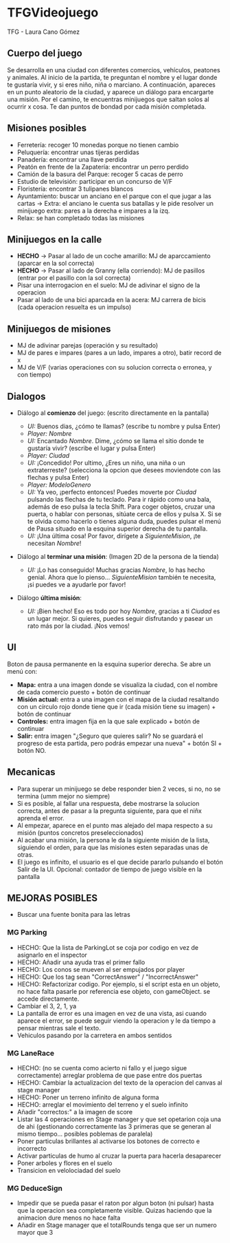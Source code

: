 # TFGVideojuego
TFG - Laura Cano Gómez


## Cuerpo del juego
Se desarrolla en una ciudad con diferentes comercios, vehículos, peatones y animales.
Al inicio de la partida, te preguntan el nombre y el lugar donde te gustaría vivir, y si eres niño, niña o marciano.
A continuación, apareces en un punto aleatorio de la ciudad, y aparece un diálogo para encargarte una misión.
Por el camino, te encuentras minijuegos que saltan solos al ocurrir x cosa.
Te dan puntos de bondad por cada misión completada.


## Misiones posibles
   - Ferretería: recoger 10 monedas porque no tienen cambio
   - Peluquería: encontrar unas tijeras perdidas
   - Panadería: encontrar una llave perdida
   - Peatón en frente de la Zapatería: encontrar un perro perdido
   - Camión de la basura del Parque: recoger 5 cacas de perro
   - Estudio de televisión: participar en un concurso de V/F
   - Floristería: encontrar 3 tulipanes blancos
   - Ayuntamiento: buscar un anciano en el parque con el que jugar a las cartas -> Extra: el anciano le cuenta sus batallas y le pide resolver un minijuego extra: pares a la derecha e impares a la izq.
   - Relax: se han completado todas las misiones


## Minijuegos en la calle
   - __HECHO__ -> Pasar al lado de un coche amarillo: MJ de aparccamiento (aparcar en la sol correcta)
   - __HECHO__ -> Pasar al lado de Granny (ella corriendo): MJ de pasillos (entrar por el pasillo con la sol correcta)
   - Pisar una interrogacion en el suelo: MJ de adivinar el signo de la operacion
   - Pasar al lado de una bici aparcada en la acera: MJ carrera de bicis (cada operacion resuelta es un impulso)


## Minijuegos de misiones
   - MJ de adivinar parejas (operación y su resultado)
   - MJ de pares e impares (pares a un lado, impares a otro), batir record de x
   - MJ de V/F (varias operaciones con su solucion correcta o erronea, y con tiempo)


## Dialogos
   - Diálogo al __comienzo__ del juego: (escrito directamente en la pantalla)
      - *UI:* Buenos dias, ¿cómo te llamas? (escribe tu nombre y pulsa Enter) 
      - *Player:* *Nombre*
      - *UI:* Encantado *Nombre*. Dime, ¿cómo se llama el sitio donde te gustaría vivir? (escribe el lugar y pulsa Enter)
      - *Player:* *Ciudad*
      - *UI:* ¡Concedido! Por ultimo, ¿Eres un niño, una niña o un extraterreste? (selecciona la opcion que desees moviendote con las flechas y pulsa Enter)
      - *Player:* *ModeloGenero*
      - *UI:* Ya veo, ¡perfecto entonces! Puedes moverte por *Ciudad* pulsando las flechas de tu teclado. Para ir rápido como una bala, además de eso pulsa la tecla Shift. Para coger objetos, cruzar una puerta, o hablar con personas, sitúate cerca de ellos y pulsa X. Si se te olvida como hacerlo o tienes alguna duda, puedes pulsar el menú de Pausa situado en la esquina superior derecha de tu pantalla.
      - *UI:* ¡Una última cosa! Por favor, dirígete a *SiguienteMision*, ¡te necesitan *Nombre*!

   - Diálogo al __terminar una misión__: (Imagen 2D de la persona de la tienda)
      - *UI:* ¡Lo has conseguido! Muchas gracias *Nombre*, lo has hecho genial. Ahora que lo pienso... *SiguienteMision* también te necesita, ¡si puedes ve a ayudarle por favor!

   - Diálogo __última misión__: 
      - *UI:* ¡Bien hecho! Eso es todo por hoy *Nombre*, gracias a ti *Ciudad* es un lugar mejor. Si quieres, puedes seguir disfrutando y pasear un rato más por la ciudad. ¡Nos vemos!


## UI 
Boton de pausa permanente en la esquina superior derecha. Se abre un menú con: 
   - __Mapa:__ entra a una imagen donde se visualiza la ciudad, con el nombre de cada comercio puesto + botón de continuar
   - __Misión actual:__ entra a una imagen con el mapa de la ciudad resaltando con un círculo rojo  donde tiene que ir (cada misión tiene su imagen) + botón de continuar
   - __Controles:__ entra imagen fija en la que sale explicado + botón de continuar
   - __Salir:__ entra imagen "¿Seguro que quieres salir? No se guardará el progreso de esta partida, pero podrás empezar una nueva" + botón SI + botón NO.
    

## Mecanicas    
   - Para superar un minijuego se debe responder bien 2 veces, si no, no se termina (umm mejor no siempre)
   - Si es posible, al fallar una respuesta, debe mostrarse la solucion correcta, antes de pasar a la pregunta siguiente, para que el niñx aprenda el error.
   - Al empezar, aparece en el punto mas alejado del mapa respecto a su misión (puntos concretos preseleccionados)
   - Al acabar una misión, la persona le da la siguiente misión de la lista, siguiendo el orden, para que las misiones esten separadas unas de otras.
   - El juego es infinito, el usuario es el que decide pararlo pulsando el botón Salir de la UI.
   Opcional: contador de tiempo de juego visible en la pantalla



## MEJORAS POSIBLES

- Buscar una fuente bonita para las letras

### MG Parking
- HECHO: Que la lista de ParkingLot se coja por codigo en vez de asignarlo en el inspector 
- HECHO: Añadir una ayuda tras el primer fallo
- HECHO: Los conos se mueven al ser empujados por player
- HECHO: Que los tag sean "CorrectAnswer" / "IncorrectAnswer"
- HECHO: Refactorizar codigo. Por ejemplo, si el script esta en un objeto, no hace falta pasarle por referencia ese objeto, con gameObject. se accede directamente.
- Cambiar el 3, 2, 1, ya
- La pantalla de error es una imagen en vez de una vista, asi cuando aparece el error, se puede seguir viendo la operacion y le da tiempo a pensar mientras sale el texto.
- Vehiculos pasando por la carretera en ambos sentidos

### MG LaneRace
- HECHO: (no se cuenta como acierto ni fallo y el juego sigue correctamente) arreglar problema de que pase entre dos puertas
- HECHO: Cambiar la actualizacion del texto de la operacion del canvas al stage manager
- HECHO: Poner un terreno infinito de alguna forma
- HECHO: arreglar el movimiento del terreno y el suelo infinito
- Añadir "correctos:" a la imagen de score
- Listar las 4 operaciones en Stage manager y que set opetarion coja una de ahi (gestionando correctamente las 3 primeras que se generan al mismo tiempo... posibles poblemas de paralela)
- Poner particulas brillantes al activarse los botones de correcto e incorrecto
- Activar particulas de humo al cruzar la puerta para hacerla desaparecer
- Poner arboles y flores en el suelo 
- Transicion en velolociadad del suelo

### MG DeduceSign
- Impedir que se pueda pasar el raton por algun boton (ni pulsar) hasta que la operacion sea completamente visible. Quizas haciendo que la animacion dure menos no hace falta
- Añadir en Stage manager que el totalRounds tenga que ser un numero mayor que 3
